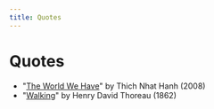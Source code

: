 ```yaml
---
title: Quotes
---
```


# Quotes

- "[The World We Have](/books/quotes/the-world-we-have)" by Thich Nhat Hanh (2008)
- "[Walking](/books/quotes/walking)" by Henry David Thoreau (1862)
